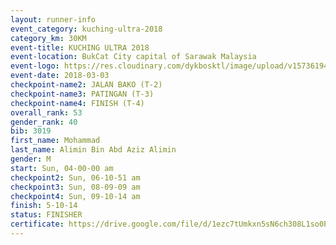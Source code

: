 ```yaml
--- 
layout: runner-info 
event_category: kuching-ultra-2018 
category_km: 30KM 
event-title: KUCHING ULTRA 2018 
event-location: BukCat City capital of Sarawak Malaysia 
event-logo: https://res.cloudinary.com/dykbosktl/image/upload/v1573619473/Logo/kuching-ultra-2018-logo_tlpvm5.png 
event-date: 2018-03-03 
checkpoint-name2: JALAN BAKO (T-2) 
checkpoint-name3: PATINGAN (T-3) 
checkpoint-name4: FINISH (T-4) 
overall_rank: 53
gender_rank: 40
bib: 3019
first_name: Mohammad
last_name: Alimin Bin Abd Aziz Alimin
gender: M
start: Sun, 04-00-00 am
checkpoint2: Sun, 06-10-51 am
checkpoint3: Sun, 08-09-09 am
checkpoint4: Sun, 09-10-14 am
finish: 5-10-14
status: FINISHER
certificate: https://drive.google.com/file/d/1ezc7tUmkxn5sN6ch308L1so0PeEwVk6w/view?usp=sharing","CERTIFICATE")
--- 
```

